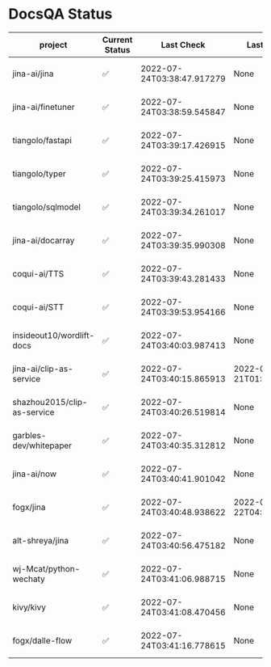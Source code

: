 # DocsQA Status

|          project          |Current Status|        Last Check        |      Last Downtime       |                      % Uptime                      |
|---------------------------|--------------|--------------------------|--------------------------|----------------------------------------------------|
|jina-ai/jina               |✅            |2022-07-24T03:38:47.917279|None                      |100.0 (since 2022-07-20 17:11:38.421227)            |
|jina-ai/finetuner          |✅            |2022-07-24T03:38:59.545847|None                      |100.0 (since 2022-07-20 17:11:38.421227)            |
|tiangolo/fastapi           |✅            |2022-07-24T03:39:17.426915|None                      |100.0 (since 2022-07-20 17:11:38.421227)            |
|tiangolo/typer             |✅            |2022-07-24T03:39:25.415973|None                      |100.0 (since 2022-07-20 17:11:38.421227)            |
|tiangolo/sqlmodel          |✅            |2022-07-24T03:39:34.261017|None                      |100.0 (since 2022-07-20 17:11:38.421227)            |
|jina-ai/docarray           |✅            |2022-07-24T03:39:35.990308|None                      |100.0 (since 2022-07-20 17:11:38.421227)            |
|coqui-ai/TTS               |✅            |2022-07-24T03:39:43.281433|None                      |100.0 (since 2022-07-20 17:11:38.421227)            |
|coqui-ai/STT               |✅            |2022-07-24T03:39:53.954166|None                      |100.0 (since 2022-07-20 17:11:38.421227)            |
|insideout10/wordlift-docs  |✅            |2022-07-24T03:40:03.987413|None                      |100.0 (since 2022-07-20 17:11:38.421227)            |
|jina-ai/clip-as-service    |✅            |2022-07-24T03:40:15.865913|2022-07-21T01:43:26.228623|18.58313227457115 (since 2022-07-20 17:11:38.421227)|
|shazhou2015/clip-as-service|✅            |2022-07-24T03:40:26.519814|None                      |100.0 (since 2022-07-20 17:11:38.421227)            |
|garbles-dev/whitepaper     |✅            |2022-07-24T03:40:35.312812|None                      |100.0 (since 2022-07-22 05:15:25.212266)            |
|jina-ai/now                |✅            |2022-07-24T03:40:41.901042|None                      |100.0 (since 2022-07-20 17:11:38.421227)            |
|fogx/jina                  |✅            |2022-07-24T03:40:48.938622|2022-07-22T04:27:22.362299|93.00397350993377 (since 2022-07-20 17:11:38.421227)|
|alt-shreya/jina            |✅            |2022-07-24T03:40:56.475182|None                      |100.0 (since 2022-07-20 17:11:38.421227)            |
|wj-Mcat/python-wechaty     |✅            |2022-07-24T03:41:06.988715|None                      |100.0 (since 2022-07-20 17:11:38.421227)            |
|kivy/kivy                  |✅            |2022-07-24T03:41:08.470456|None                      |100.0 (since 2022-07-20 17:11:38.421227)            |
|fogx/dalle-flow            |✅            |2022-07-24T03:41:16.778615|None                      |100.0 (since 2022-07-20 17:11:38.421227)            |
